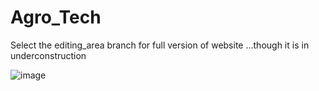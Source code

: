 # Agro_Tech
Select the editing_area branch for full version of website ...though it is in underconstruction 

![image](https://github.com/saashish7070/Agro_Tech/assets/69105660/ef5ed34e-6490-4c04-bac2-87caeb286ea5)
